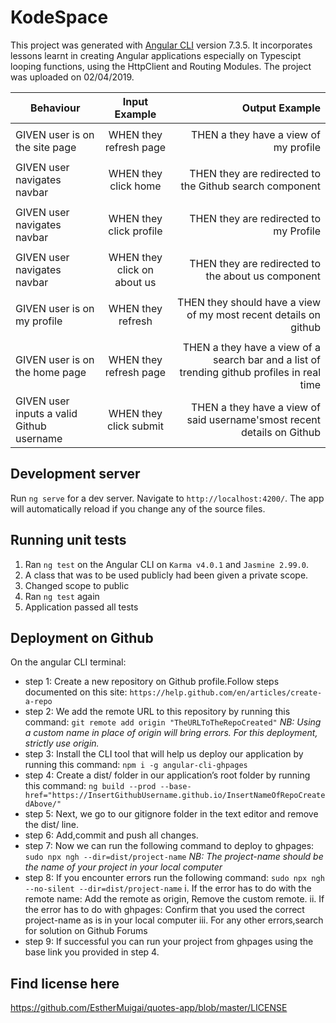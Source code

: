 # KodeSpace
This project was generated with [Angular CLI](https://github.com/angular/angular-cli) version 7.3.5. It incorporates lessons learnt in creating Angular applications especially on Typescipt looping functions, using the HttpClient and Routing Modules. The project was uploaded on 02/04/2019.

| Behaviour                       | Input Example                    | Output Example  				                 |
| ------------------------------- |:--------------------------------:| --------------------------------------: |
| 			                          | 			                           | 						 		                         |
| GIVEN user is on the site page  | WHEN they refresh page	         | THEN a they have a view of my profile                            |
| 			                          | 			                           | 						 		                         |
| GIVEN user navigates navbar 	| WHEN they click home         | THEN they are redirected to the Github search component                        |
| 			          | 			             | 						 		 | 
| GIVEN user navigates navbar       | WHEN they click profile    | THEN they are redirected to my Profile                  |
| 			          | 			             | 						 		 |
| GIVEN user navigates navbar        | WHEN they click on about us          | THEN they are redirected to the about us  component                        | 
| 			          | 			             | 						 		 |
| GIVEN user is on my profile       | WHEN they refresh            | THEN they should have a view of my most recent details on github				 |
| 			          | 			             | 						 		 || 			                          | 			                           | 						 		                         |
| GIVEN user is on the home page| WHEN they refresh page	         | THEN a they have a view of a search bar and a list of trending github profiles in real time                            || 			                          | 			                           | 						 		                         |
| GIVEN user inputs a valid Github username  | WHEN they click submit         | THEN a they have a view of said username'smost recent details on Github                            |

## Development server

Run `ng serve` for a dev server. Navigate to `http://localhost:4200/`. The app will automatically reload if you change any of the source files.

## Running unit tests

1. Ran `ng test` on the Angular CLI on `Karma v4.0.1`  and `Jasmine 2.99.0`. 
2. A class that was to be used publicly had been given a private scope.
3. Changed scope to public
4. Ran `ng test` again 
5. Application passed all tests

## Deployment on Github
On the angular CLI terminal:
* step 1:  Create a new repository on Github profile.Follow steps documented on this site:
`https://help.github.com/en/articles/create-a-repo`
* step 2:  We add the remote URL to this repository by running this command:
`git remote add origin "TheURLToTheRepoCreated"`
*NB: Using a custom name in place of origin will bring errors. For this deployment, strictly use origin.*
* step 3:  Install the CLI tool that will help us deploy our application by running this command: 
`npm i -g angular-cli-ghpages`
* step 4: Create a dist/ folder in our application’s root folder by running this command:
`ng build --prod --base-href="https://InsertGithubUsername.github.io/InsertNameOfRepoCreatedAbove/"`
* step 5: Next, we go to our gitignore folder in the text editor and remove the dist/ line.
* step 6: Add,commit and push all changes.
* step 7: Now we can run the following command to deploy to ghpages:
`sudo npx ngh --dir=dist/project-name`
*NB: The project-name should be the name of your project in your local computer*
* step 8: If you encounter errors run the following command:
`sudo npx ngh --no-silent --dir=dist/project-name`
i. If the error has to do with the remote name:
   Add the remote as origin,
   Remove the custom remote.
ii. If the error has to do with ghpages:
    Confirm that you used the correct project-name as is in your local computer
iii. For any other errors,search for solution on Github Forums
* step 9: If successful you can run your project from ghpages using the base link you provided in step 4.

## Find license here
https://github.com/EstherMuigai/quotes-app/blob/master/LICENSE
